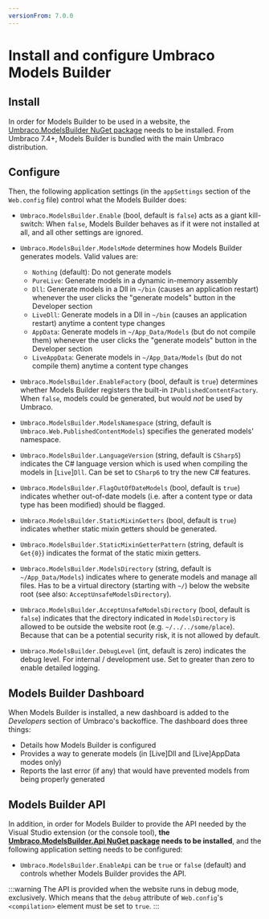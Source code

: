 ```yaml
---
versionFrom: 7.0.0
---
```


# Install and configure Umbraco Models Builder

## Install

In order for Models Builder to be used in a website, the [Umbraco.ModelsBuilder NuGet package](https://www.nuget.org/packages/Umbraco.ModelsBuilder/) needs to be installed. From Umbraco 7.4+, Models Builder is bundled with the main Umbraco distribution.

## Configure

Then, the following application settings (in the `appSettings` section of the `Web.config` file) control what the Models Builder does:

* `Umbraco.ModelsBuilder.Enable` (bool, default is `false`) acts as a giant kill-switch: When `false`, Models Builder behaves as if it were not installed at all, and all other settings are ignored.

* `Umbraco.ModelsBuilder.ModelsMode` determines how Models Builder generates models. Valid values are:
    * `Nothing` (default): Do not generate models
    * `PureLive`: Generate models in a dynamic in-memory assembly
    * `Dll`: Generate models in a Dll in `~/bin` (causes an application restart) whenever the user clicks the "generate models" button in the Developer section
    * `LiveDll`: Generate models in a Dll in `~/bin` (causes an application restart) anytime a content type changes
    * `AppData`: Generate models in `~/App_Data/Models` (but do not compile them) whenever the user clicks the "generate models" button in the Developer section
    * `LiveAppData`: Generate models in `~/App_Data/Models` (but do not compile them) anytime a content type changes

* `Umbraco.ModelsBuilder.EnableFactory` (bool, default is `true`) determines whether Models Builder registers the built-in `IPublishedContentFactory`. When `false`, models could be generated, but would *not* be used by Umbraco.

* `Umbraco.ModelsBuilder.ModelsNamespace` (string, default is `Umbraco.Web.PublishedContentModels`) specifies the generated models' namespace.

* `Umbraco.ModelsBuilder.LanguageVersion` (string, default is `CSharp5`) indicates the C# language version which is used when compiling the models in [`Live`]`Dll`. Can be set to `CSharp6` to try the new C# features.

* `Umbraco.ModelsBuilder.FlagOutOfDateModels` (bool, default is `true`) indicates whether out-of-date models (i.e. after a content type or data type has been modified) should be flagged.

* `Umbraco.ModelsBuilder.StaticMixinGetters` (bool, default is `true`) indicates whether static mixin getters should be generated.

* `Umbraco.ModelsBuilder.StaticMixinGetterPattern` (string, default is `Get{0}`) indicates the format of the static mixin getters.

* `Umbraco.ModelsBuilder.ModelsDirectory` (string, default is `~/App_Data/Models`) indicates where to generate models and manage all files. Has to be a virtual directory (starting with `~/`) below the website root (see also: `AcceptUnsafeModelsDirectory`).

* `Umbraco.ModelsBuilder.AcceptUnsafeModelsDirectory` (bool, default is `false`) indicates that the directory indicated in `ModelsDirectory` is allowed to be outside the website root (e.g. `~/../../some/place`). Because that can be a potential security risk, it is not allowed by default.

* `Umbraco.ModelsBuilder.DebugLevel` (int, default is zero) indicates the debug level. For internal / development use. Set to greater than zero to enable detailed logging.

## Models Builder Dashboard

When Models Builder is installed, a new dashboard is added to the *Developers* section of Umbraco's backoffice. The dashboard does three things:

* Details how Models Builder is configured
* Provides a way to generate models (in [Live]Dll and [Live]AppData modes only)
* Reports the last error (if any) that would have prevented models from being properly generated

## Models Builder API

In addition, in order for Models Builder to provide the API needed by the Visual Studio extension (or the console tool), **the [Umbraco.ModelsBuilder.Api NuGet package](https://www.nuget.org/packages/Umbraco.ModelsBuilder.Api/) needs to be installed**, and the following application setting needs to be configured:

* `Umbraco.ModelsBuilder.EnableApi` can be `true` or `false` (default) and controls whether Models Builder provides the API.

:::warning
The API is provided when the website runs in debug mode, exclusively. Which means that the `debug` attribute of `Web.config`'s `<compilation>` element must be set to `true`.
:::

